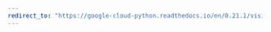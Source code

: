 ```yaml
---
redirect_to: "https://google-cloud-python.readthedocs.io/en/0.21.1/vision-safe-search.html"
---
```

